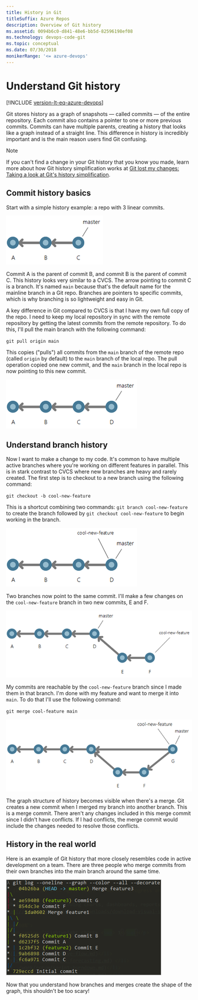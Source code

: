 ```yaml
---
title: History in Git
titleSuffix: Azure Repos
description: Overview of Git history
ms.assetid: 0094b6c0-d841-48e6-bb5d-82596198ef08
ms.technology: devops-code-git 
ms.topic: conceptual
ms.date: 07/30/2018
monikerRange: '<= azure-devops'
---
```



# Understand Git history

[!INCLUDE [version-lt-eq-azure-devops](../../includes/version-lt-eq-azure-devops.md)]

Git stores history as a graph of snapshots &mdash; called commits &mdash; of the entire repository.
Each commit also contains a pointer to one or more previous commits.
Commits can have multiple parents, creating a history that looks like a graph instead of a straight line.
This difference in history is incredibly important and is the main reason users find Git confusing.

>[!NOTE]
>If you can't find a change in your Git history that you know you made, learn more about how Git history simplification works at [Git lost my changes: Taking a look at Git's history simplification](./git-log-history-simplification.md).

## Commit history basics

Start with a simple history example: a repo with 3 linear commits.

![three commits in a line](media/history/history-abc.png)

Commit A is the parent of commit B, and commit B is the parent of commit C.
This history looks very similar to a CVCS.
The arrow pointing to commit C is a branch.
It's named `main` because that's the default name for the mainline branch in a Git repo.
Branches are pointers to specific commits, which is why branching is so lightweight and easy in Git.

A key difference in Git compared to CVCS is that I have my own full copy of the repo.
I need to keep my local repository in sync with the remote repository by getting the latest commits from the remote repository.
To do this, I'll pull the main branch with the following command:

`git pull origin main`

This copies ("pulls") all commits from the `main` branch of the remote repo (called `origin` by default) to the `main` branch of the local repo. The pull operation copied one new commit, and the `main` branch in the local repo is now pointing to this new commit.

![a fourth commit, D, is added to the line](media/history/history-abcd.png)

## Understand branch history

Now I want to make a change to my code.
It's common to have multiple active branches where you're working on different features in parallel.
This is in stark contrast to CVCS where new branches are heavy and rarely created.
The first step is to checkout to a new branch using the following command:

`git checkout -b cool-new-feature`

This is a shortcut combining two commands: `git branch cool-new-feature` to create the branch followed by `git checkout cool-new-feature` to begin working in the branch.

![Branch cool-new-feature is added](media/history/history-abcd-cool-new-feature.png)

Two branches now point to the same commit.
I'll make a few changes on the `cool-new-feature` branch in two new commits, E and F.

![added two new commits](media/history/history-abcd-cool-new-feature-e-f.png)

My commits are reachable by the `cool-new-feature` branch since I made them in that branch.
I'm done with my feature and want to merge it into `main`.
To do that I'll use the following command:

`git merge cool-feature main`

![after the merge](media/history/history-abcd-cool-new-feature-e-f-merge.png)

The graph structure of history becomes visible when there's a merge.
Git creates a new commit when I merged my branch into another branch.
This is a merge commit.
There aren't any changes included in this merge commit since I didn't have conflicts.
If I had conflicts, the merge commit would include the changes needed to resolve those conflicts.

## History in the real world

Here is an example of Git history that more closely resembles code in active development on a team.
There are three people who merge commits from their own branches into the main branch around the same time.

![console log of git graph](media/history/gitlogconsole.png)

Now that you understand how branches and merges create the shape of the graph, this shouldn't be too scary!